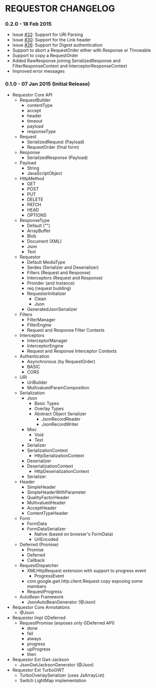 REQUESTOR CHANGELOG
==

### 0.2.0 - 18 Feb 2015
* Issue [#32](https://github.com/reinert/requestor/issues/32): Support for URI Parsing
* Issue [#30](https://github.com/reinert/requestor/issues/30): Support for the Link header
* Issue [#26](https://github.com/reinert/requestor/issues/26): Support for Digest authentication
* Support to abort a RequestOrder either with Response or Throwable
* Support to copy a RequestOrder
* Added RawResponse joining SerializedResponse and FilterResponseContext and InterceptorResponseContext
* Improved error messages

### 0.1.0 - 07 Jan 2015 (Initial Release)
* Requestor Core API
    * RequestBuilder
        * contentType
        * accept
        * header
        * timeout
        * payload
        * responseType
    * Request
        * SerializedRequest (Payload)
        * RequestOrder (final form)
    * Response
        * SerializedResponse (Payload)
    * Payload
        * String
        * JavaScriptObject
    * HttpMethod
        * GET
        * POST
        * PUT
        * DELETE
        * PATCH
        * HEAD 
        * OPTIONS
    * ResponseType
        * Default ("")
        * ArrayBuffer
        * Blob
        * Document (XML)
        * Json
        * Text
    * Requestor
        * Default MediaType
        * Serdes (Serializer and Deserializer)
        * Filters (Request and Response)
        * Interceptors (Request and Response)
        * Provider (and Instance)
        * req (request building)
        * RequestorInitializer
            * Clean
            * Json
        * GeneratedJsonSerializer
    * Filters
        * FilterManager
        * FilterEngine
        * Request and Response Filter Contexts
    * Interceptors
        * InterceptorManager
        * InterceptorEngine
        * Request and Response Interceptor Contexts
    * Authentication
        * Asynchronous (by RequestOrder)
        * BASIC
        * CORS
    * URI
        * UriBuilder
        * MultivaluedParamComposition
    * Serialization
        * Json
            * Basic Types
            * Overlay Types
            * Abstract Object Serializer
                * JsonRecordReader
                * JsonRecordWriter
        * Misc
            * Void
            * Text
        * Serializer
        * SerializationContext
            * HttpSerializationContext
        * Deserializer
        * DeserializationContext
            * HttpDeserializationContext
        * Serializer
    * Header
        * SimpleHeader
        * SimpleHeaderWithParameter
        * QualityFactorHeader
        * MultivaluedHeader
        * AcceptHeader
        * ContentTypeHeader
    * Form
        * FormData
        * FormDataSerializer
            * Native (based on browser's FormData)
            * UrlEncoded
    * Deferred (Promise)
        * Promise
        * Deferred
        * Callback
    * RequestDispatcher
        * XMLHttpRequest extension with support to progress event
            * ProgressEvent
        * com.google.gwt.http.client.Request copy exposing some members
        * RequestProgress
    * AutoBean Framework
        * JsonAutoBeanGenerator (@Json)
* Requestor Core Annotations
    * @Json
* Requestor Impl GDeferred
    * RequestPromise (exposes only GDeferred API)
        * done
        * fail
        * always
        * progress
        * upProgress
        * then
* Requestor Ext Gwt-Jackson
    * JsonGwtJacksonGenerator (@Json)
* Requestor Ext TurboGWT
    * TurboOverlaySerializer (uses JsArrayList)
    * Switch LightMap implementation
